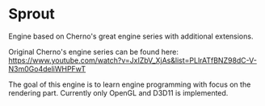 # Sprout
Engine based on Cherno's great engine series with additional extensions.

Original Cherno's engine series can be found here: https://www.youtube.com/watch?v=JxIZbV_XjAs&list=PLlrATfBNZ98dC-V-N3m0Go4deliWHPFwT

The goal of this engine is to learn engine programming with focus on the rendering part. Currently only OpenGL and D3D11 is implemented.
